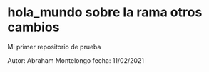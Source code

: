 # hola_mundo sobre la rama otros cambios
Mi primer repositorio de prueba

Autor: Abraham Montelongo
fecha: 11/02/2021
